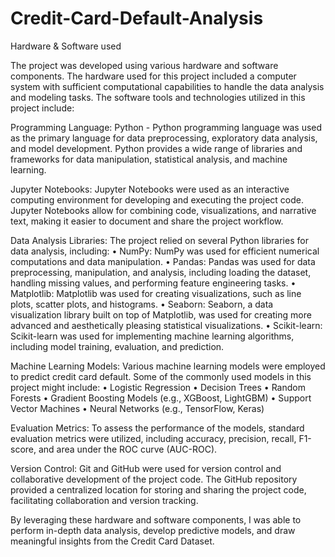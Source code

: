 # Credit-Card-Default-Analysis
Hardware & Software used

The project was developed using various hardware and software components. The hardware used for this project included a computer system with sufficient computational capabilities to handle the data analysis and modeling tasks.
The software tools and technologies utilized in this project include:

Programming Language:
Python - Python programming language was used as the primary language for data preprocessing, exploratory data analysis, and model development. Python provides a wide range of libraries and frameworks for data manipulation, statistical analysis, and machine learning.

Jupyter Notebooks: Jupyter Notebooks were used as an interactive computing environment for developing and executing the project code. Jupyter Notebooks allow for combining code, visualizations, and narrative text, making it easier to document and share the project workflow.

Data Analysis Libraries: The project relied on several Python libraries for data analysis, including:
•	NumPy: NumPy was used for efficient numerical computations and data manipulation.
•	Pandas: Pandas was used for data preprocessing, manipulation, and analysis, including loading the dataset, handling missing values, and performing feature engineering tasks.
•	Matplotlib: Matplotlib was used for creating visualizations, such as line plots, scatter plots, and histograms.
•	Seaborn: Seaborn, a data visualization library built on top of Matplotlib, was used for creating more advanced and aesthetically pleasing statistical visualizations.
•	Scikit-learn: Scikit-learn was used for implementing machine learning algorithms, including model training, evaluation, and prediction.

Machine Learning Models: Various machine learning models were employed to predict credit card default. Some of the commonly used models in this project might include:
•	Logistic Regression
•	Decision Trees
•	Random Forests
•	Gradient Boosting Models (e.g., XGBoost, LightGBM)
•	Support Vector Machines
•	Neural Networks (e.g., TensorFlow, Keras)

Evaluation Metrics: To assess the performance of the models, standard evaluation metrics were utilized, including accuracy, precision, recall, F1-score, and area under the ROC curve (AUC-ROC).

Version Control: Git and GitHub were used for version control and collaborative development of the project code. The GitHub repository provided a centralized location for storing and sharing the project code, facilitating collaboration and version tracking.

By leveraging these hardware and software components, I was able to perform in-depth data analysis, develop predictive models, and draw meaningful insights from the Credit Card Dataset.
